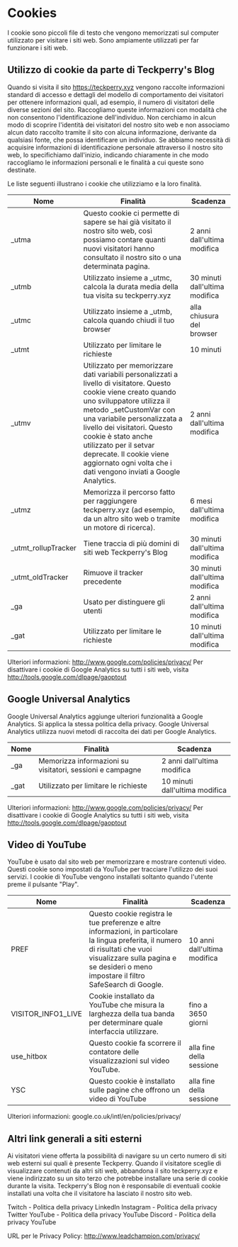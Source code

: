 # Cookies
I cookie sono piccoli file di testo che vengono memorizzati sul computer utilizzato per visitare i siti web. Sono ampiamente utilizzati per far funzionare i siti web.

## Utilizzo di cookie da parte di Teckperry's Blog
Quando si visita il sito https://teckperry.xyz vengono raccolte informazioni standard di accesso e dettagli del modello di comportamento dei visitatori per ottenere informazioni quali, ad esempio, il numero di visitatori delle diverse sezioni del sito. Raccogliamo queste informazioni con modalità che non consentono l'identificazione dell'individuo. Non cerchiamo in alcun modo di scoprire l'identità dei visitatori del nostro sito web e non associamo alcun dato raccolto tramite il sito con alcuna informazione, derivante da qualsiasi fonte, che possa identificare un individuo. Se abbiamo necessità di acquisire informazioni di identificazione personale attraverso il nostro sito web, lo specifichiamo dall'inizio, indicando chiaramente in che modo raccogliamo le informazioni personali e le finalità a cui queste sono destinate.

Le liste seguenti illustrano i cookie che utilizziamo e la loro finalità.

<!--
ID di sessione
Nome	Finalità	Scadenza
JSESSIONID	JSESSIONID è un cookie di sessione utilizzato dai siti con pagine JSP (Java Server Pages). Questo cookie è utilizzato per consentire al server di mantenere una sessione utente anonima.	Scade alla fine della sessione
Google Analytics
Google Analytics è uno strumento di analisi web fornito da Google Inc. ("Google") che aiuta Teckperry's Blog a comprendere come vengono utilizzati i nostri siti web. Le informazioni relative al tuo utilizzo del nostro sito web, tra cui il tuo indirizzo IP, potrebbero essere trasmesse e conservate nei server di Google. Usiamo queste informazioni per compilare report e per migliorare il sito. I cookie raccolgono informazioni in forma anonima, compreso il numero di visitatori del sito, da dove vengono i visitatori e le pagine che hanno visitato.
-->

| Nome | Finalità | Scadenza |
|-|-|-|
| _utma | Questo cookie ci permette di sapere se hai già visitato il nostro sito web, così possiamo contare quanti nuovi visitatori hanno consultato il nostro sito o una determinata pagina. | 2 anni dall'ultima modifica |
| _utmb | Utilizzato insieme a _utmc, calcola la durata media della tua visita su teckperry.xyz | 30 minuti dall'ultima modifica |
| _utmc | Utilizzato insieme a _utmb, calcola quando chiudi il tuo browser | alla chiusura del browser |
| _utmt | Utilizzato per limitare le richieste | 10 minuti |
| _utmv | Utilizzato per memorizzare dati variabili personalizzati a livello di visitatore. Questo cookie viene creato quando uno sviluppatore utilizza il metodo _setCustomVar con una variabile personalizzata a livello dei visitatori. Questo cookie è stato anche utilizzato per il setvar deprecate. Il cookie viene aggiornato ogni volta che i dati vengono inviati a Google Analytics. | 2 anni dall'ultima modifica |
| _utmz | Memorizza il percorso fatto per raggiungere teckperry.xyz (ad esempio, da un altro sito web o tramite un motore di ricerca). | 6 mesi dall'ultima modifica |  |
| _utmt_rollupTracker | Tiene traccia di più domini di siti web Teckperry's Blog | 30 minuti dall'ultima modifica |
| _utmt_oldTracker | Rimuove il tracker precedente | 30 minuti dall'ultima modifica |
| _ga | Usato per distinguere gli utenti | 2 anni dall'ultima modifica |
| _gat | Utilizzato per limitare le richieste | 10 minuti dall'ultima modifica |

Ulteriori informazioni: http://www.google.com/policies/privacy/
Per disattivare i cookie di Google Analytics su tutti i siti web, visita http://tools.google.com/dlpage/gaoptout

## Google Universal Analytics
Google Universal Analytics aggiunge ulteriori funzionalità a Google Analytics. Si applica la stessa politica della privacy. Google Universal Analytics utilizza nuovi metodi di raccolta dei dati per Google Analytics.

| Nome | Finalità | Scadenza |
|-|-|-|
| _ga | Memorizza informazioni su visitatori, sessioni e campagne | 2 anni dall'ultima modifica |
| _gat | Utilizzato per limitare le richieste | 10 minuti dall'ultima modifica |

Ulteriori informazioni: http://www.google.com/policies/privacy/
Per disattivare i cookie di Google Analytics su tutti i siti web, visita http://tools.google.com/dlpage/gaoptout

## Video di YouTube
YouTube è usato dal sito web per memorizzare e mostrare contenuti video. Questi cookie sono impostati da YouTube per tracciare l'utilizzo dei suoi servizi. I cookie di YouTube vengono installati soltanto quando l'utente preme il pulsante "Play".

| Nome | Finalità | Scadenza |
|-|-|-|
| PREF | Questo cookie registra le tue preferenze e altre informazioni, in particolare la lingua preferita, il numero di risultati che vuoi visualizzare sulla pagina e se desideri o meno impostare il filtro SafeSearch di Google. | 10 anni dall'ultima modifica |
| VISITOR_INFO1_LIVE | Cookie installato da YouTube che misura la larghezza della tua banda per determinare quale interfaccia utilizzare. | fino a 3650 giorni |
| use_hitbox | Questo cookie fa scorrere il contatore delle visualizzazioni sul video YouTube. | alla fine della sessione |
| YSC | Questo cookie è installato sulle pagine che offrono un video di YouTube | alla fine della sessione |

Ulteriori informazioni: google.co.uk/intl/en/policies/privacy/

## Altri link generali a siti esterni
Ai visitatori viene offerta la possibilità di navigare su un certo numero di siti web esterni sui quali è presente Teckperry. Quando il visitatore sceglie di visualizzare contenuti da altri siti web, abbandona il sito teckperry.xyz e viene indirizzato su un sito terzo che potrebbe installare una serie di cookie durante la visita. Teckperry's Blog non è responsabile di eventuali cookie installati una volta che il visitatore ha lasciato il nostro sito web.

Twitch        - Politica della privacy LinkedIn
Instagram     - Politica della privacy Twitter
YouTube       - Politica della privacy YouTube
Discord       - Politica della privacy YouTube

URL per le Privacy Policy:  http://www.leadchampion.com/privacy/